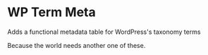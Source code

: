 # WP Term Meta

Adds a functional metadata table for WordPress's taxonomy terms

Because the world needs another one of these.
